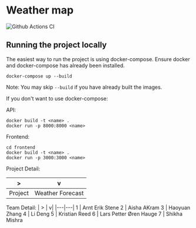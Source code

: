 # Weather map
![Github Actions CI](https://github.com/equinor/gathering-persephone/workflows/Python%20application/badge.svg)

## Running the project locally
The easiest way to run the project is using docker-compose. Ensure docker and docker-compose has already been installed.
```
docker-compose up --build
```
Note: You may skip `--build` if you have already built the images.

If you don't want to use docker-compose:

API:
```
docker build -t <name> .
docker run -p 8000:8000 <name>
```

Frontend:
```
cd frontend
docker build -t <name> .
docker run -p 3000:3000 <name>
```
Project Detail:

| > | v| 
|---|---|
Project | Weather Forecast


Team Detail:
| > | v| 
|---|---|
1 | Arnt Erik Stene
2 | Aisha AKram
3 | Haoyuan Zhang
4 | Li Deng
5 | Kristian Reed
6 | Lars Petter Øren Hauge
7 | Shikha Mishra
